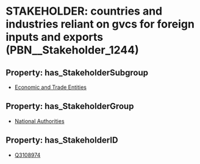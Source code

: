 # STAKEHOLDER: __countries and industries reliant on gvcs for foreign inputs and exports__ (PBN__Stakeholder_1244)

## Property: has_StakeholderSubgroup

* [Economic and Trade Entities](PBN__StakeholderSubgroup_122)

## Property: has_StakeholderGroup

* [National Authorities](PBN__StakeholderGroup_7)

## Property: has_StakeholderID

* [Q3108974](Q3108974)

